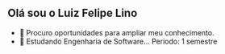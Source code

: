 ## Olá sou o Luiz Felipe Lino

- 🌱 Procuro oportunidades para ampliar meu conhecimento.
- 👯 Estudando Engenharia de Software...
      Periodo: 1 semestre
